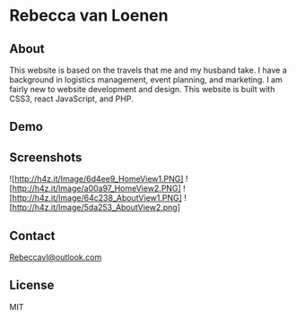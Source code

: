# Rebecca van Loenen

## About
 This website is based on the travels that me and my husband take. I have a background in logistics management, event planning, and marketing. I am fairly new to website development and design. This website is built with CSS3, react JavaScript, and PHP.

## Demo

## Screenshots
![http://h4z.it/Image/6d4ee9_HomeView1.PNG]
![http://h4z.it/Image/a00a97_HomeView2.PNG]
![http://h4z.it/Image/64c238_AboutView1.PNG]
![http://h4z.it/Image/5da253_AboutView2.png]
## Contact
 Rebeccavl@outlook.com

## License
MIT
